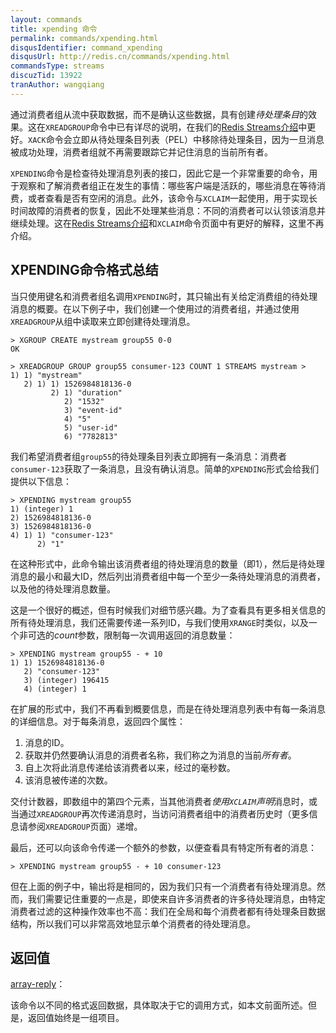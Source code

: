 ```yaml
---
layout: commands
title: xpending 命令
permalink: commands/xpending.html
disqusIdentifier: command_xpending
disqusUrl: http://redis.cn/commands/xpending.html
commandsType: streams
discuzTid: 13922
tranAuthor: wangqiang
---
```


通过消费者组从流中获取数据，而不是确认这些数据，具有创建*待处理条目*的效果。这在`XREADGROUP`命令中已有详尽的说明，在我们的[Redis Streams介绍](/topics/streams-intro.html)中更好。`XACK`命令会立即从待处理条目列表（PEL）中移除待处理条目，因为一旦消息被成功处理，消费者组就不再需要跟踪它并记住消息的当前所有者。

`XPENDING`命令是检查待处理消息列表的接口，因此它是一个非常重要的命令，用于观察和了解消费者组正在发生的事情：哪些客户端是活跃的，哪些消息在等待消费，或者查看是否有空闲的消息。此外，该命令与`XCLAIM`一起使用，用于实现长时间故障的消费者的恢复，因此不处理某些消息：不同的消费者可以认领该消息并继续处理。这在[Redis Streams介绍](/topics/streams-intro.html)和`XCLAIM`命令页面中有更好的解释，这里不再介绍。

## XPENDING命令格式总结

当只使用键名和消费者组名调用`XPENDING`时，其只输出有关给定消费组的待处理消息的概要。在以下例子中，我们创建一个使用过的消费者组，并通过使用`XREADGROUP`从组中读取来立即创建待处理消息。

```
> XGROUP CREATE mystream group55 0-0
OK

> XREADGROUP GROUP group55 consumer-123 COUNT 1 STREAMS mystream >
1) 1) "mystream"
   2) 1) 1) 1526984818136-0
         2) 1) "duration"
            2) "1532"
            3) "event-id"
            4) "5"
            5) "user-id"
            6) "7782813"
```

我们希望消费者组`group55`的待处理条目列表立即拥有一条消息：消费者`consumer-123`获取了一条消息，且没有确认消息。简单的`XPENDING`形式会给我们提供以下信息：

```
> XPENDING mystream group55
1) (integer) 1
2) 1526984818136-0
3) 1526984818136-0
4) 1) 1) "consumer-123"
      2) "1"
```

在这种形式中，此命令输出该消费者组的待处理消息的数量（即1），然后是待处理消息的最小和最大ID，然后列出消费者组中每一个至少一条待处理消息的消费者，以及他的待处理消息数量。

这是一个很好的概述，但有时候我们对细节感兴趣。为了查看具有更多相关信息的所有待处理消息，我们还需要传递一系列ID，与我们使用`XRANGE`时类似，以及一个非可选的*count*参数，限制每一次调用返回的消息数量：

```
> XPENDING mystream group55 - + 10
1) 1) 1526984818136-0
   2) "consumer-123"
   3) (integer) 196415
   4) (integer) 1
```

在扩展的形式中，我们不再看到概要信息，而是在待处理消息列表中有每一条消息的详细信息。对于每条消息，返回四个属性：

1. 消息的ID。
2. 获取并仍然要确认消息的消费者名称，我们称之为消息的当前*所有者*。
3. 自上次将此消息传递给该消费者以来，经过的毫秒数。
4. 该消息被传递的次数。

交付计数器，即数组中的第四个元素，当其他消费者*使用`XCLAIM`声明*消息时，或当通过`XREADGROUP`再次传递消息时，当访问消费者组中的消费者历史时（更多信息请参阅`XREADGROUP`页面）递增。

最后，还可以向该命令传递一个额外的参数，以便查看具有特定所有者的消息：

```
> XPENDING mystream group55 - + 10 consumer-123
```

但在上面的例子中，输出将是相同的，因为我们只有一个消费者有待处理消息。然而，我们需要记住重要的一点是，即使来自许多消费者的许多待处理消息，由特定消费者过滤的这种操作效率也不高：我们在全局和每个消费者都有待处理条目数据结构，所以我们可以非常高效地显示单个消费者的待处理消息。


## 返回值

[array-reply](/topics/protocol.html#array-reply)：

该命令以不同的格式返回数据，具体取决于它的调用方式，如本文前面所述。但是，返回值始终是一组项目。
